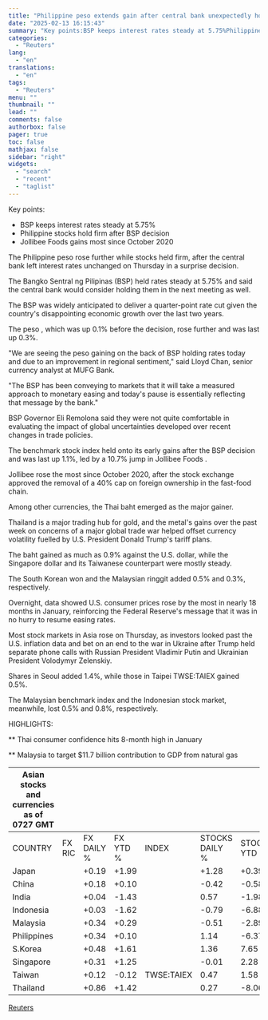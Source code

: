 ```yaml
---
title: "Philippine peso extends gain after central bank unexpectedly holds rates"
date: "2025-02-13 16:15:43"
summary: "Key points:BSP keeps interest rates steady at 5.75%Philippine stocks hold firm after BSP decisionJollibee Foods gains most since October 2020 The Philippine peso rose further while stocks held firm, after the central bank left interest rates unchanged on Thursday in a surprise decision.The Bangko Sentral ng Pilipinas (BSP) held rates..."
categories:
  - "Reuters"
lang:
  - "en"
translations:
  - "en"
tags:
  - "Reuters"
menu: ""
thumbnail: ""
lead: ""
comments: false
authorbox: false
pager: true
toc: false
mathjax: false
sidebar: "right"
widgets:
  - "search"
  - "recent"
  - "taglist"
---
```


Key points:

* BSP keeps interest rates steady at 5.75%
* Philippine stocks hold firm after BSP decision
* Jollibee Foods gains most since October 2020

The Philippine peso rose further while stocks held firm, after the central bank left interest rates unchanged on Thursday in a surprise decision.

The Bangko Sentral ng Pilipinas (BSP) held rates steady at 5.75% and said the central bank would consider holding them in the next meeting as well.

The BSP was widely anticipated to deliver a quarter-point rate cut given the country's disappointing economic growth over the last two years.

The peso , which was up 0.1% before the decision, rose further and was last up 0.3%.

"We are seeing the peso gaining on the back of BSP holding rates today and due to an improvement in regional sentiment," said Lloyd Chan, senior currency analyst at MUFG Bank.

"The BSP has been conveying to markets that it will take a measured approach to monetary easing and today's pause is essentially reflecting that message by the bank."

BSP Governor Eli Remolona said they were not quite comfortable in evaluating the impact of global uncertainties developed over recent changes in trade policies.

The benchmark stock index held onto its early gains after the BSP decision and was last up 1.1%, led by a 10.7% jump in Jollibee Foods .

Jollibee rose the most since October 2020, after the stock exchange approved the removal of a 40% cap on foreign ownership in the fast-food chain.

Among other currencies, the Thai baht emerged as the major gainer.

Thailand is a major trading hub for gold, and the metal's gains over the past week on concerns of a major global trade war helped offset currency volatility fuelled by U.S. President Donald Trump's tariff plans.

The baht gained as much as 0.9% against the U.S. dollar, while the Singapore dollar and its Taiwanese counterpart were mostly steady.

The South Korean won and the Malaysian ringgit added 0.5% and 0.3%, respectively.

Overnight, data showed U.S. consumer prices rose by the most in nearly 18 months in January, reinforcing the Federal Reserve's message that it was in no hurry to resume easing rates.

Most stock markets in Asia rose on Thursday, as investors looked past the U.S. inflation data and bet on an end to the war in Ukraine after Trump held separate phone calls with Russian President Vladimir Putin and Ukrainian President Volodymyr Zelenskiy.

Shares in Seoul added 1.4%, while those in Taipei TWSE:TAIEX gained 0.5%.

The Malaysian benchmark index and the Indonesian stock market, meanwhile, lost 0.5% and 0.8%, respectively.

HIGHLIGHTS:

\*\* Thai consumer confidence hits 8-month high in January

\*\* Malaysia to target $11.7 billion contribution to GDP from natural gas

| Asian stocks and currencies as of 0727 GMT |  |  |  |  |  |  |
| --- | --- | --- | --- | --- | --- | --- |
| COUNTRY | FX RIC | FX DAILY % | FX YTD % | INDEX | STOCKS DAILY % | STOCKS YTD % |
| Japan |  | +0.19 | +1.99 |  | +1.28 | +0.39 |
| China |  | +0.18 | +0.10 |  | -0.42 | -0.58 |
| India |  | +0.04 | -1.43 |  | 0.57 | -1.98 |
| Indonesia |  | +0.03 | -1.62 |  | -0.79 | -6.88 |
| Malaysia |  | +0.34 | +0.29 |  | -0.51 | -2.89 |
| Philippines |  | +0.34 | +0.10 |  | 1.14 | -6.37 |
| S.Korea |  | +0.48 | +1.61 |  | 1.36 | 7.65 |
| Singapore |  | +0.31 | +1.25 |  | -0.01 | 2.28 |
| Taiwan |  | +0.12 | -0.12 | TWSE:TAIEX | 0.47 | 1.58 |
| Thailand |  | +0.86 | +1.42 |  | 0.27 | -8.06 |

[Reuters](https://www.tradingview.com/news/reuters.com,2025:newsml_L1N3P407F:0-philippine-peso-extends-gain-after-central-bank-unexpectedly-holds-rates/)
